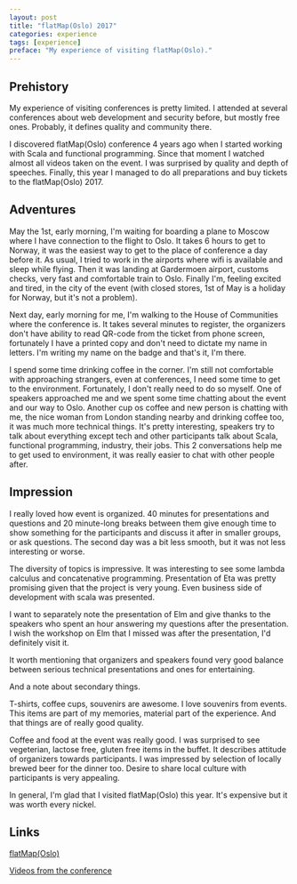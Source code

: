 ```yaml
---
layout: post
title: "flatMap(Oslo) 2017"
categories: experience
tags: [experience]
preface: "My experience of visiting flatMap(Oslo)."
---
```


## Prehistory

My experience of visiting conferences is pretty limited. I attended at several conferences about web development and security before, but mostly free ones. Probably, it defines quality and community there.

I discovered flatMap(Oslo) conference 4 years ago when I started working with Scala and functional programming. Since that moment I watched almost all videos taken on the event. I was surprised by quality and depth of speeches. Finally, this year I managed to do all preparations and buy tickets to the flatMap(Oslo) 2017.

## Adventures

May the 1st, early morning, I'm waiting for boarding a plane to Moscow where I have connection to the flight to Oslo. It takes 6 hours to get to Norway, it was the easiest way to get to the place of conference a day before it. As usual, I tried to work in the airports where wifi is available and sleep while flying. Then it was landing at Gardermoen airport, customs checks, very fast and comfortable train to Oslo. Finally I'm, feeling excited and tired, in the city of the event (with closed stores, 1st of May is a holiday for Norway, but it's not a problem).

Next day, early morning for me, I'm walking to the House of Communities where the conference is. It takes several minutes to register, the organizers don't have ability to read QR-code from the ticket from phone screen, fortunately I have a printed copy and don't need to dictate my name in letters. I'm writing my name on the badge and that's it, I'm there.

I spend some time drinking coffee in the corner. I'm still not comfortable with approaching strangers, even at conferences, I need some time to get to the environment. Fortunately, I don't really need to do so myself. One of speakers approached me and we spent some time chatting about the event and our way to Oslo. Another cup os coffee and new person is chatting with me, the nice woman from London standing nearby and drinking coffee too, it was much more technical things. It's pretty interesting, speakers try to talk about everything except tech and other participants talk about Scala, functional programming, industry, their jobs. This 2 conversations help me to get used to environment, it was really easier to chat with other people after.

## Impression

I really loved how event is organized. 40 minutes for presentations and questions and 20 minute-long breaks between them give enough time to show something for the participants and discuss it after in smaller groups, or ask questions. The second day was a bit less smooth, but it was not less interesting or worse.

The diversity of topics is impressive. It was interesting to see some lambda calculus and concatenative programming. Presentation of Eta was pretty promising given that the project is very young. Even business side of development with scala was presented.

I want to separately note the presentation of Elm and give thanks to the speakers who spent an hour answering my questions after the presentation. I wish the workshop on Elm that I missed was after the presentation, I'd definitely visit it.

It worth mentioning that organizers and speakers found very good balance between serious technical presentations and ones for entertaining.

And a note about secondary things.

T-shirts, coffee cups, souvenirs are awesome. I love souvenirs from events. This items are part of my memories, material part of the experience. And that things are of really good quality.

Coffee and food at the event was really good. I was surprised to see vegeterian, lactose free, gluten free items in the buffet. It describes attitude of organizers towards participants. I was impressed by selection of locally brewed beer for the dinner too. Desire to share local culture with participants is very appealing.

In general, I'm glad that I visited flatMap(Oslo) this year. It's expensive but it was worth every nickel.

## Links

[flatMap(Oslo)](http://2017.flatmap.no/)

[Videos from the conference](https://vimeo.com/channels/flatmap2017)
